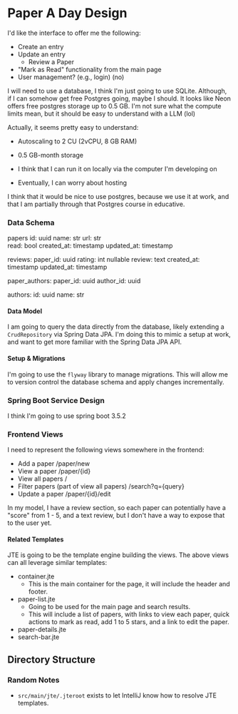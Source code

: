 # Paper A Day Design

I'd like the interface to offer me the following:

- Create an entry
- Update an entry
    - Review a Paper
- "Mark as Read" functionality from the main page
- User management? (e.g., login) (no)

I will need to use a database, I think I'm just going to use SQLite. Although, if I can somehow get free Postgres going, maybe I should. It looks like Neon offers free postgres storage up to 0.5 GB. I'm not sure what the compute limits mean, but it should be easy to understand with a LLM (lol)

Actually, it seems pretty easy to understand:

- Autoscaling to 2 CU (2vCPU, 8 GB RAM)
- 0.5 GB-month storage

- I think that I can run it on locally via the computer I'm developing on
- Eventually, I can worry about hosting

I think that it would be nice to use postgres, because we use it at work, and that I am partially through that Postgres course in educative.

### Data Schema

papers
id: uuid
name: str
url: str  
read: bool
created_at: timestamp
updated_at: timestamp

reviews:
paper_id: uuid
rating: int nullable
review: text
created_at: timestamp
updated_at: timestamp

paper_authors:
paper_id: uuid
author_id: uuid

authors:
id: uuid
name: str

#### Data Model

I am going to query the data directly from the database, likely extending a `CrudRepository` via Spring Data JPA. I'm doing this to mimic a setup at work, and want to get more familiar with the Spring Data JPA API.

#### Setup & Migrations

I'm going to use the `flyway` library to manage migrations. This will allow me to version control the database schema and apply changes incrementally.

### Spring Boot Service Design

I think I'm going to use spring boot 3.5.2

### Frontend Views

I need to represent the following views somewhere in the frontend:

- Add a paper /paper/new
- View a paper /paper/{id}
- View all papers /
- Filter papers (part of view all papers) /search?q={query}
- Update a paper /paper/{id}/edit

In my model, I have a review section, so each paper can potentially have a "score" from 1 - 5, and a text review, but I don't have a way to expose that to the user yet.

#### Related Templates

JTE is going to be the template engine building the views. The above views can all leverage similar templates:

- container.jte
  - This is the main container for the page, it will include the header and footer.
- paper-list.jte
  - Going to be used for the main page and search results.
  - This will include a list of papers, with links to view each paper, quick actions to mark as read, add 1 to 5 stars, and a link to edit the paper.
- paper-details.jte
- search-bar.jte

## Directory Structure

### Random Notes

- `src/main/jte/.jteroot` exists to let IntelliJ know how to resolve JTE templates.